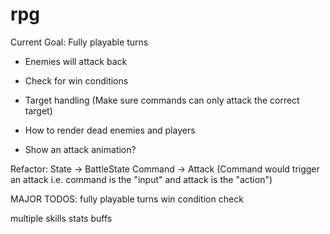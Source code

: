 # rpg

Current Goal: Fully playable turns

- Enemies will attack back
- Check for win conditions
- Target handling (Make sure commands can only attack the correct target)

- How to render dead enemies and players
- Show an attack animation?

Refactor:
State -> BattleState
Command -> Attack (Command would trigger an attack i.e. command is the "input" and attack is the "action")

MAJOR TODOS:
fully playable turns
win condition check

multiple skills
stats
buffs
